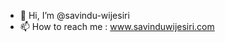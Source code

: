 - 👋 Hi, I’m @savindu-wijesiri
- 📫 How to reach me : www.savinduwijesiri.com
<!---
savindu-wijesiri/savindu-wijesiri is a ✨ special ✨ repository because its `README.md` (this file) appears on your GitHub profile.
You can click the Preview link to take a look at your changes.
--->
